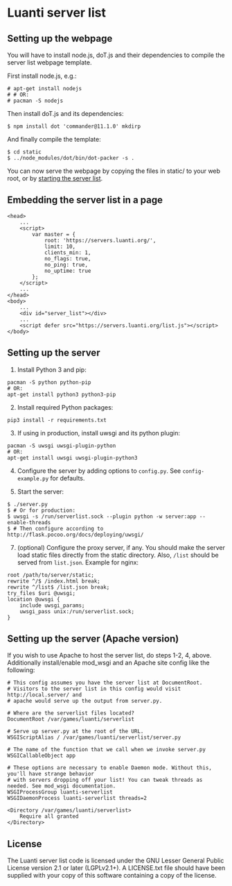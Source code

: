Luanti server list
====================

Setting up the webpage
----------------------

You will have to install node.js, doT.js and their dependencies to compile
the server list webpage template.

First install node.js, e.g.:

	# apt-get install nodejs
	# # OR:
	# pacman -S nodejs

Then install doT.js and its dependencies:

	$ npm install dot 'commander@11.1.0' mkdirp

And finally compile the template:

	$ cd static
	$ ../node_modules/dot/bin/dot-packer -s .

You can now serve the webpage by copying the files in static/ to your web root, or by [starting the server list](#setting-up-the-server).


Embedding the server list in a page
-----------------------------------

	<head>
		...
		<script>
			var master = {
				root: 'https://servers.luanti.org/',
				limit: 10,
				clients_min: 1,
				no_flags: true,
				no_ping: true,
				no_uptime: true
			};
		</script>
		...
	</head>
	<body>
		...
		<div id="server_list"></div>
		...
		<script defer src="https://servers.luanti.org/list.js"></script>
	</body>

Setting up the server
---------------------

  1. Install Python 3 and pip:

	pacman -S python python-pip
	# OR:
	apt-get install python3 python3-pip

  2. Install required Python packages:

	pip3 install -r requirements.txt

  3. If using in production, install uwsgi and its python plugin:

	pacman -S uwsgi uwsgi-plugin-python
	# OR:
	apt-get install uwsgi uwsgi-plugin-python3

  4. Configure the server by adding options to `config.py`.
     See `config-example.py` for defaults.

  5. Start the server:

	$ ./server.py
	$ # Or for production:
	$ uwsgi -s /run/serverlist.sock --plugin python -w server:app --enable-threads
	$ # Then configure according to http://flask.pocoo.org/docs/deploying/uwsgi/

  7. (optional) Configure the proxy server, if any.  You should make the server
	 load static files directly from the static directory.  Also, `/list`
	 should be served from `list.json`.  Example for nginx:

	root /path/to/server/static;
	rewrite ^/$ /index.html break;
	rewrite ^/list$ /list.json break;
	try_files $uri @uwsgi;
	location @uwsgi {
		include uwsgi_params;
		uwsgi_pass unix:/run/serverlist.sock;
	}

Setting up the server (Apache version)
--------------------------------------

If you wish to use Apache to host the server list, do steps 1-2, 4, above. Additionally install/enable mod_wsgi and an Apache site config like the following:

	# This config assumes you have the server list at DocumentRoot.
	# Visitors to the server list in this config would visit http://local.server/ and
	# apache would serve up the output from server.py.

	# Where are the serverlist files located?
	DocumentRoot /var/games/luanti/serverlist

	# Serve up server.py at the root of the URL.
	WSGIScriptAlias / /var/games/luanti/serverlist/server.py

	# The name of the function that we call when we invoke server.py
	WSGICallableObject app

	# These options are necessary to enable Daemon mode. Without this, you'll have strange behavior
	# with servers dropping off your list! You can tweak threads as needed. See mod_wsgi documentation.
	WSGIProcessGroup luanti-serverlist
	WSGIDaemonProcess luanti-serverlist threads=2

	<Directory /var/games/luanti/serverlist>
		Require all granted
	</Directory>

License
-------

The Luanti server list code is licensed under the GNU Lesser General Public
License version 2.1 or later (LGPLv2.1+).  A LICENSE.txt file should have been
supplied with your copy of this software containing a copy of the license.
